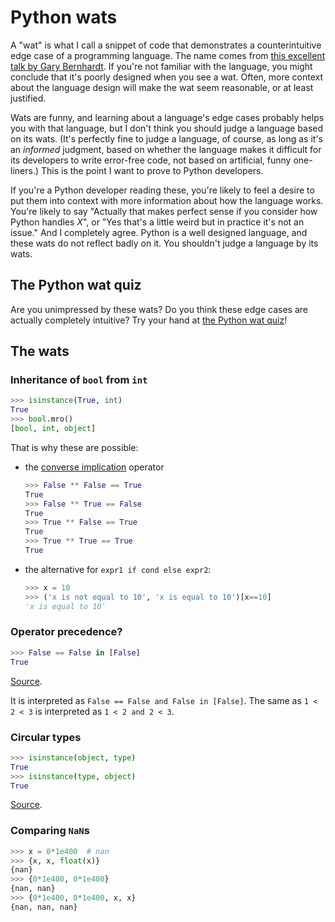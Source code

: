 # Python wats

A "wat" is what I call a snippet of code that demonstrates a counterintuitive edge case of a programming language. The name comes from [this excellent talk by Gary Bernhardt](https://www.destroyallsoftware.com/talks/wat). If you're not familiar with the language, you might conclude that it's poorly designed when you see a wat. Often, more context about the language design will make the wat seem reasonable, or at least justified.

Wats are funny, and learning about a language's edge cases probably helps you with that language, but I don't think you should judge a language based on its wats. (It's perfectly fine to judge a language, of course, as long as it's an *informed* judgment, based on whether the language makes it difficult for its developers to write error-free code, not based on artificial, funny one-liners.) This is the point I want to prove to Python developers.

If you're a Python developer reading these, you're likely to feel a desire to put them into context with more information about how the language works. You're likely to say "Actually that makes perfect sense if you consider how Python handles *X*", or "Yes that's a little weird but in practice it's not an issue." And I completely agree. Python is a well designed language, and these wats do not reflect badly on it. You shouldn't judge a language by its wats.

## The Python wat quiz

Are you unimpressed by these wats? Do you think these edge cases are actually completely intuitive? Try your hand at [the Python wat quiz](https://github.com/cosmologicon/pywat/blob/master/quiz.md)!

## The wats

### Inheritance of `bool` from `int`

```python
>>> isinstance(True, int)
True
>>> bool.mro()
[bool, int, object]
```

That is why these are possible:
* the [converse implication](https://en.wikipedia.org/wiki/Converse_implication) operator
  ```python
  >>> False ** False == True
  True
  >>> False ** True == False
  True
  >>> True ** False == True
  True
  >>> True ** True == True
  True
  ```

* the alternative for `expr1 if cond else expr2`:
  ```python
  >>> x = 10
  >>> ('x is not equal to 10', 'x is equal to 10')[x==10]
  'x is equal to 10'
  ```

### Operator precedence?

```python
>>> False == False in [False]
True
```

[Source](https://www.reddit.com/r/programming/comments/3cjjgp/why_does_return_the_string_10/csxak65).

It is interpreted as `False == False and False in [False]`.
The same as `1 < 2 < 3` is interpreted as `1 < 2 and 2 < 3`.

### Circular types

```python
>>> isinstance(object, type)
True
>>> isinstance(type, object)
True
```

[Source](https://www.reddit.com/r/Python/comments/3c344g/so_apparently_type_is_of_type_type/csrwwyv).

### Comparing `NaN`s

```python
>>> x = 0*1e400  # nan
>>> {x, x, float(x)}
{nan}
>>> {0*1e400, 0*1e400}
{nan, nan}
>>> {0*1e400, 0*1e400, x, x}
{nan, nan, nan}
```

